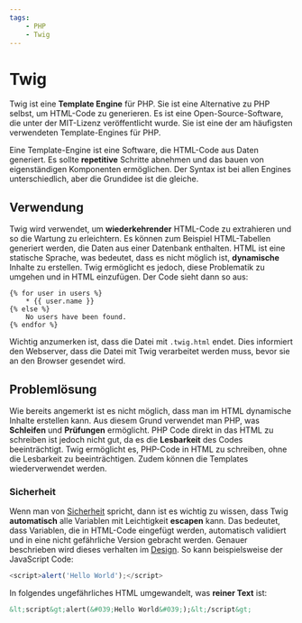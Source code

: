 ```yaml
---
tags:
    - PHP
    - Twig
---
```


# Twig

Twig ist eine **Template Engine** für PHP. Sie ist eine Alternative zu PHP selbst, um HTML-Code zu generieren. Es ist eine Open-Source-Software, die unter der MIT-Lizenz veröffentlicht wurde. Sie ist eine der am häufigsten verwendeten Template-Engines für PHP.

Eine Template-Engine ist eine Software, die HTML-Code aus Daten generiert. Es sollte **repetitive** Schritte abnehmen und das bauen von eigenständigen Komponenten ermöglichen. Der Syntax ist bei allen Engines unterschiedlich, aber die Grundidee ist die gleiche.

## Verwendung

Twig wird verwendet, um **wiederkehrender** HTML-Code zu extrahieren und so die Wartung zu erleichtern. Es können zum Beispiel HTML-Tabellen generiert werden, die Daten aus einer Datenbank enthalten. HTML ist eine statische Sprache, was bedeutet, dass es nicht möglich ist, **dynamische** Inhalte zu erstellen. Twig ermöglicht es jedoch, diese Problematik zu umgehen und in HTML einzufügen. Der Code sieht dann so aus:

```twig
{% for user in users %}
    * {{ user.name }}
{% else %}
    No users have been found.
{% endfor %}
```

Wichtig anzumerken ist, dass die Datei mit `.twig.html` endet. Dies informiert den Webserver, dass die Datei mit Twig verarbeitet werden muss, bevor sie an den Browser gesendet wird.

## Problemlösung

Wie bereits angemerkt ist es nicht möglich, dass man im HTML dynamische Inhalte erstellen kann. Aus diesem Grund verwendet man PHP, was **Schleifen** und **Prüfungen** ermöglicht. PHP Code direkt in das HTML zu schreiben ist jedoch nicht gut, da es die **Lesbarkeit** des Codes beeinträchtigt. Twig ermöglicht es, PHP-Code in HTML zu schreiben, ohne die Lesbarkeit zu beeinträchtigen. Zudem können die Templates wiederverwendet werden.

### Sicherheit

Wenn man von [Sicherheit](../../Appendix/Sicherheit.md) spricht, dann ist es wichtig zu wissen, dass Twig **automatisch** alle Variablen mit Leichtigkeit **escapen** kann. Das bedeutet, dass Variablen, die in HTML-Code eingefügt werden, automatisch validiert und in eine nicht gefährliche Version gebracht werden. Genauer beschrieben wird dieses verhalten im [Design](Design.md#escape). So kann beispielsweise der JavaScript Code:

```javascript
<script>alert('Hello World');</script>
```

In folgendes ungefährliches HTML umgewandelt, was **reiner Text** ist:

```html
&lt;script&gt;alert(&#039;Hello World&#039;);&lt;/script&gt;
```
